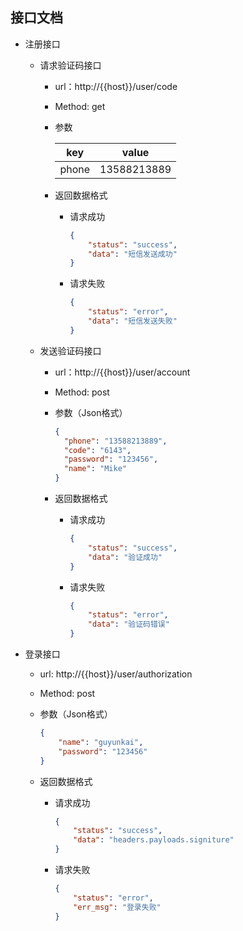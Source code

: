 ## 接口文档

- 注册接口

  - 请求验证码接口

    - url：http://{{host}}/user/code

    - Method: get

    - 参数

      | key | value |
      | ------ | ------ |
      | phone | 13588213889 |

    - 返回数据格式

      - 请求成功

        ```json
        {
            "status": "success",
            "data": "短信发送成功"
        }
        ```

      - 请求失败

        ```json
        {
            "status": "error",
            "data": "短信发送失败"
        }
        ```

  - 发送验证码接口

    - url：http://{{host}}/user/account

    - Method: post

    - 参数（Json格式）

      ```json
      {
      	"phone": "13588213889",
      	"code": "6143",
      	"password": "123456",
      	"name": "Mike"
      }
      ```

    - 返回数据格式

      - 请求成功

        ```json
        {
            "status": "success",
            "data": "验证成功"
        }
        ```

      - 请求失败

        ```json
        {
            "status": "error",
            "data": "验证码错误"
        }
        ```

- 登录接口

  - url: http://{{host}}/user/authorization

  - Method: post

  - 参数（Json格式）

    ```json
    {
    	"name": "guyunkai",
    	"password": "123456"
    }
    ```

  - 返回数据格式

    - 请求成功

      ```json
      {
          "status": "success",
          "data": "headers.payloads.signiture"
      }
      ```

    - 请求失败

      ```json
      {
          "status": "error",
          "err_msg": "登录失败"
      }
      ```


